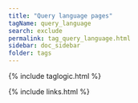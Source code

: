 ```yaml
---
title: "Query language pages"
tagName: query_language
search: exclude
permalink: tag_query_language.html
sidebar: doc_sidebar
folder: tags
---
```

{% include taglogic.html %}

{% include links.html %}

